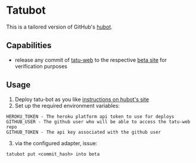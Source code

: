 # Tatubot

This is a tailored version of GitHub's [hubot](https://hubot.github.com/).

## Capabilities

- release any commit of [tatu-web](https://github.com/stateshifters/tatu-web)
to the respective [beta site](beta.tailored-tunes.com) for verification purposes

## Usage
1. Deploy tatu-bot as you like [instructions on hubot's site](https://github.com/github/hubot/tree/master/docs)
2. Set up the required environment variables:
```
HEROKU_TOKEN - The heroku platform api token to use for deploys
GITHUB_USER - The github user who will be able to access the tatu-web repo
GITHUB_TOKEN - The api key associated with the github user
```
3. via the configured adapter, issue:
```
tatubot put <commit_hash> into beta
```
